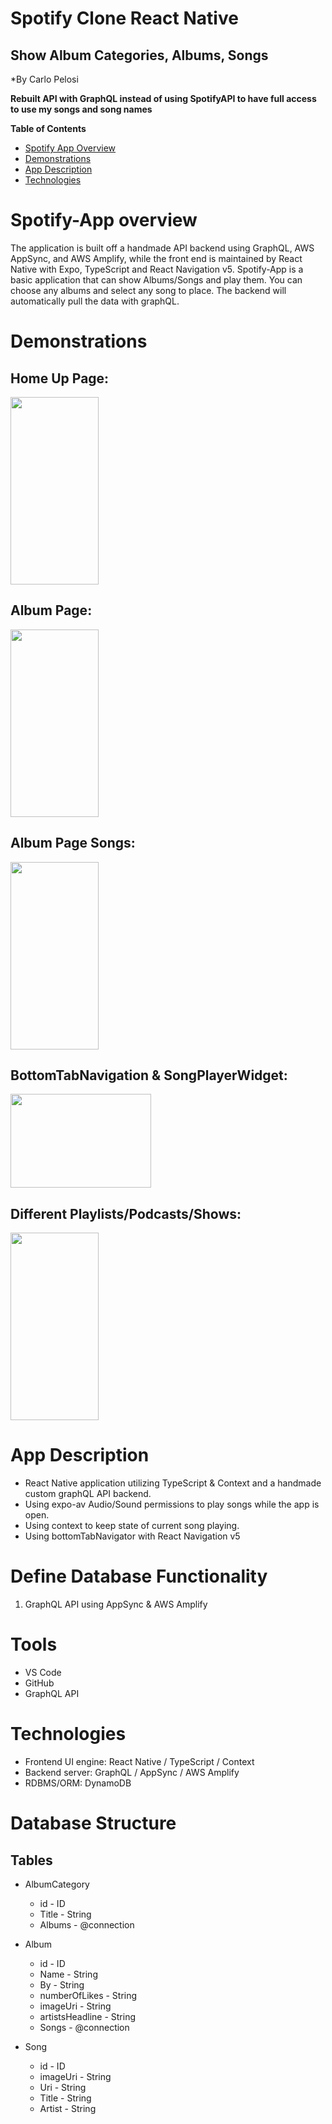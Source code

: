 # Spotify Clone React Native
## Show Album Categories, Albums, Songs
*By Carlo Pelosi 

**Rebuilt API with GraphQL instead of using SpotifyAPI to have full access to use my songs and song names**

**Table of Contents**
* [Spotify App Overview](#Spotify-App-overview)
* [Demonstrations](#demonstrations)
* [App Description](#app-description)
* [Technologies](#technologies)


# Spotify-App overview
The application is built off a handmade API backend using GraphQL, AWS AppSync, and AWS Amplify, while the front end is maintained by React Native with Expo, TypeScript and React Navigation v5. Spotify-App is a basic application that can show Albums/Songs and play them. You can choose any albums and select any song to place. The backend will automatically pull the data with graphQL.

# Demonstrations

## Home Up Page: 
<img height="300" width="141" src="https://i.gyazo.com/97822b098ad9fc0cb1c432cdb6596ae7.png">

## Album Page:
<img height="300" width="141" src="https://i.gyazo.com/082d8f70ec7339a51a6afd5d82d692d3.png">

## Album Page Songs:
<img height="300" width="141" src="https://i.gyazo.com/5f9af8b8e277005fe3cb0cadb7bd5bbc.png">

## BottomTabNavigation & SongPlayerWidget:
<img height="150" width="225" src="https://i.gyazo.com/4f35c80ced7e68a031233976596c3502.png">

## Different Playlists/Podcasts/Shows:
<img height="300" width="141" src="https://i.gyazo.com/417b56b855313c9c57471af9652951d5.png">

# App Description
-   React Native application utilizing TypeScript & Context and a handmade custom graphQL API backend.  
-   Using expo-av Audio/Sound permissions to play songs while the app is open.  
-   Using context to keep state of current song playing.
-   Using bottomTabNavigator with React Navigation v5  

# Define Database Functionality
1.  GraphQL API using AppSync & AWS Amplify

# Tools
-   VS Code
-   GitHub
-   GraphQL API

# Technologies
-   Frontend UI engine: React Native / TypeScript / Context
-   Backend server: GraphQL / AppSync / AWS Amplify
-   RDBMS/ORM: DynamoDB
 

# Database Structure

## Tables

* AlbumCategory
    * id - ID
    * Title - String
    * Albums - @connection

* Album
    * id - ID
    * Name - String
    * By - String
    * numberOfLikes - String
    * imageUri - String
    * artistsHeadline - String
    * Songs - @connection
    
* Song
    * id - ID
    * imageUri - String
    * Uri - String
    * Title - String
    * Artist - String